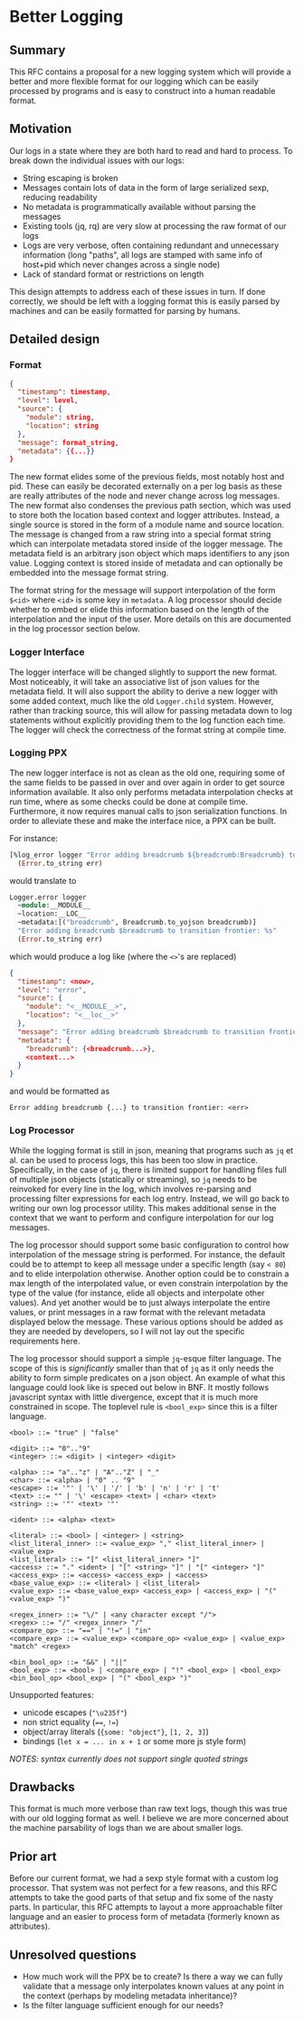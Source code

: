 # Better Logging

## Summary
[summary]: #summary

This RFC contains a proposal for a new logging system which will provide a better and more flexible format for our logging which can be easily processed by programs and is easy to construct into a human readable format.

## Motivation
[motivation]: #motivation

Our logs in a state where they are both hard to read and hard to process. To break down the individual issues with our logs:

- String escaping is broken
- Messages contain lots of data in the form of large serialized sexp, reducing readability
- No metadata is programmatically available without parsing the messages
- Existing tools (jq, rq) are very slow at processing the raw format of our logs
- Logs are very verbose, often containing redundant and unnecessary information (long "paths", all logs are stamped with same info of host+pid which never changes across a single node)
- Lack of standard format or restrictions on length

This design attempts to address each of these issues in turn. If done correctly, we should be left with a logging format this is easily parsed by machines and can be easily formatted for parsing by humans.

## Detailed design
[detailed-design]: #detailed-design

### Format
[detailed-design-format]: #detailed-design-format

```json
{
  "timestamp": timestamp,
  "level": level,
  "source": {
    "module": string,
    "location": string
  },
  "message": format_string,
  "metadata": {{...}}
}
```

The new format elides some of the previous fields, most notably host and pid. These can easily be decorated externally on a per log basis as these are really attributes of the node and never change across log messages. The new format also condenses the previous path section, which was used to store both the location based context and logger attributes. Instead, a single source is stored in the form of a module name and source location. The message is changed from a raw string into a special format string which can interpolate metadata stored inside of the logger message. The metadata field is an arbitrary json object which maps identifiers to any json value. Logging context is stored inside of metadata and can optionally be embedded into the message format string.

The format string for the message will support interpolation of the form `$<id>` where `<id>` is some key in `metadata`. A log processor should decide whether to embed or elide this information based on the length of the interpolation and the input of the user. More details on this are documented in the log processor section below.

### Logger Interface
[detailed-design-logger-interface]: #detailed-design-logger-interface

The logger interface will be changed slightly to support the new format. Most noticeably, it will take an associative list of json values for the metadata field. It will also support the ability to derive a new logger with some added context, much like the old `Logger.child` system. However, rather than tracking source, this will allow for passing metadata down to log statements without explicitly providing them to the log function each time. The logger will check the correctness of the format string at compile time.

### Logging PPX
[detailed-design-logging-ppx]: #detailed-design-logging-ppx

The new logger interface is not as clean as the old one, requiring some of the same fields to be passed in over and over again in order to get source information available. It also only performs metadata interpolation checks at run time, where as some checks could be done at compile time. Furthermore, it now requires manual calls to json serialization functions. In order to alleviate these and make the interface nice, a PPX can be built.

For instance:

```ocaml
[%log_error logger "Error adding breadcrumb ${breadcrumb:Breadcrumb} to transition frontier: %s" [breadcrumb]]
  (Error.to_string err)
```

would translate to

```ocaml
Logger.error logger
  ~module:__MODULE__
  ~location:__LOC__
  ~metadata:[("breadcrumb", Breadcrumb.to_yojson breadcrumb)]
  "Error adding breadcrumb $breadcrumb to transition frontier: %s"
  (Error.to_string err)
```

which would produce a log like (where the `<>`'s are replaced)

```json
{
  "timestamp": <now>,
  "level": "error",
  "source": {
    "module": "<__MODULE__>",
    "location": "<__loc__>"
  },
  "message": "Error adding breadcrumb $breadcrumb to transition frontier: <err>",
  "metadata": {
    "breadcrumb": {<breadcrumb...>},
    <context...>
  }
}
```

and would be formatted as

```
Error adding breadcrumb {...} to transition frontier: <err>
```

### Log Processor
[detailed-design-log-processor]: #detailed-design-log-processor

While the logging format is still in json, meaning that programs such as `jq` et al. can be used to process logs, this has been too slow in practice. Specifically, in the case of `jq`, there is limited support for handling files full of multiple json objects (statically or streaming), so `jq` needs to be reinvoked for every line in the log, which involves re-parsing and processing filter expressions for each log entry. Instead, we will go back to writing our own log processor utility. This makes additional sense in the context that we want to perform and configure interpolation for our log messages.

The log processor should support some basic configuration to control how interpolation of the message string is performed. For instance, the default could be to attempt to keep all message under a specific length (say `< 80`) and to elide interpolation otherwise. Another option could be to constrain a max length of the interpolated value, or even constrain interpolation by the type of the value (for instance, elide all objects and interpolate other values). And yet another would be to just always interpolate the entire values, or print messages in a raw format with the relevant metadata displayed below the message. These various options should be added as they are needed by developers, so I will not lay out the specific requirements here.

The log processor should support a simple `jq`-esque filter language. The scope of this is *significantly* smaller than that of `jq` as it only needs the ability to form simple predicates on a json object. An example of what this language could look like is speced out below in BNF. It mostly follows javascript syntax with little divergence, except that it is much more constrained in scope. The toplevel rule is `<bool_exp>` since this is a filter language.

```bnf
<bool> ::= "true" | "false"

<digit> ::= "0".."9"
<integer> ::= <digit> | <integer> <digit>

<alpha> ::= "a".."z" | "A".."Z" | "_"
<char> ::= <alpha> | "0" .. "9"
<escape> ::= '"' | '\' | '/' | 'b' | 'n' | 'r' | 't'
<text> ::= "" | '\' <escape> <text> | <char> <text>
<string> ::= '"' <text> '"'

<ident> ::= <alpha> <text>

<literal> ::= <bool> | <integer> | <string>
<list_literal_inner> ::= <value_exp> "," <list_literal_inner> | <value_exp>
<list_literal> ::= "[" <list_literal_inner> "]"
<access> ::= "." <ident> | "[" <string> "]" | "[" <integer> "]"
<access_exp> ::= <access> <access_exp> | <access>
<base_value_exp> ::= <literal> | <list_literal>
<value_exp> ::= <base_value_exp> <access_exp> | <access_exp> | "(" <value_exp> ")"

<regex_inner> ::= "\/" | <any character except "/">
<regex> ::= "/" <regex_inner> "/"
<compare_op> ::= "==" | "!=" | "in"
<compare_exp> ::= <value_exp> <compare_op> <value_exp> | <value_exp> "match" <regex>

<bin_bool_op> ::= "&&" | "||"
<bool_exp> ::= <bool> | <compare_exp> | "!" <bool_exp> | <bool_exp> <bin_bool_op> <bool_exp> | "(" <bool_exp> ")"
```

Unsupported features:
- unicode escapes (`"\u235f"`)
- non strict equality (`==`, `!=`)
- object/array literals (`{some: "object"}`, `[1, 2, 3]`)
- bindings (`let x = ... in x + 1` or some more js style form)

*NOTES: syntax currently does not support single quoted strings*

## Drawbacks
[drawbacks]: #drawbacks

This format is much more verbose than raw text logs, though this was true with our old logging format as well. I believe we are more concerned about the machine parsability of logs than we are about smaller logs.

## Prior art
[prior-art]: #prior-art

Before our current format, we had a sexp style format with a custom log processor. That system was not perfect for a few reasons, and this RFC attempts to take the good parts of that setup and fix some of the nasty parts. In particular, this RFC attempts to layout a more approachable filter language and an easier to process form of metadata (formerly known as attributes).

## Unresolved questions
[unresolved-questions]: #unresolved-questions

- How much work will the PPX be to create? Is there a way we can fully validate that a message only interpolates known values at any point in the context (perhaps by modeling metadata inheritance)?
- Is the filter language sufficient enough for our needs?
